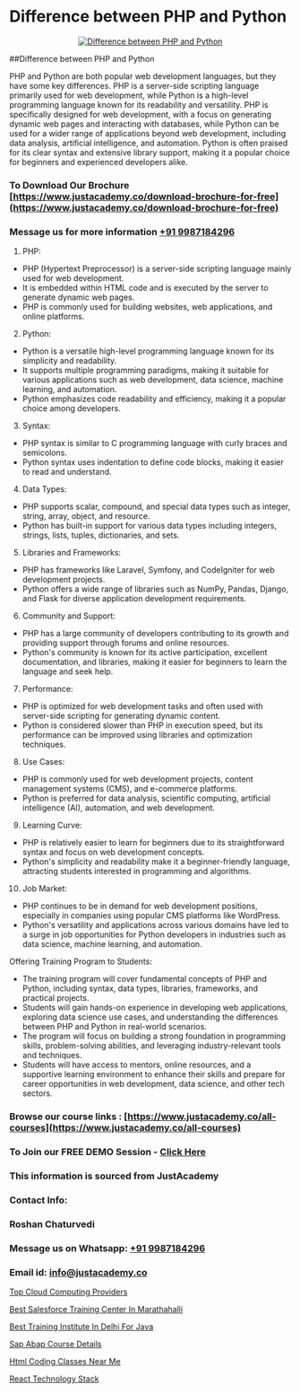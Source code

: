 # Difference between PHP and Python

<p align="center">
  <a href="https://justacademy.co/course-detail/python-training">
    <img src="https://justacademy.co/storage2/course_image/1709713400_course_image.webp" alt="Difference between PHP and Python">
  </a>
</p>
##Difference between PHP and Python

PHP and Python are both popular web development languages, but they have some key differences. PHP is a server-side scripting language primarily used for web development, while Python is a high-level programming language known for its readability and versatility. PHP is specifically designed for web development, with a focus on generating dynamic web pages and interacting with databases, while Python can be used for a wider range of applications beyond web development, including data analysis, artificial intelligence, and automation. Python is often praised for its clear syntax and extensive library support, making it a popular choice for beginners and experienced developers alike.
### To Download Our Brochure [https://www.justacademy.co/download-brochure-for-free](https://www.justacademy.co/download-brochure-for-free)
### Message us for more information [+91 9987184296](https://api.whatsapp.com/send?phone=919987184296)
1) PHP:
- PHP (Hypertext Preprocessor) is a server-side scripting language mainly used for web development.
- It is embedded within HTML code and is executed by the server to generate dynamic web pages.
- PHP is commonly used for building websites, web applications, and online platforms.

2) Python:
- Python is a versatile high-level programming language known for its simplicity and readability.
- It supports multiple programming paradigms, making it suitable for various applications such as web development, data science, machine learning, and automation.
- Python emphasizes code readability and efficiency, making it a popular choice among developers.

3) Syntax:
- PHP syntax is similar to C programming language with curly braces and semicolons.
- Python syntax uses indentation to define code blocks, making it easier to read and understand.

4) Data Types:
- PHP supports scalar, compound, and special data types such as integer, string, array, object, and resource.
- Python has built-in support for various data types including integers, strings, lists, tuples, dictionaries, and sets.

5) Libraries and Frameworks:
- PHP has frameworks like Laravel, Symfony, and CodeIgniter for web development projects.
- Python offers a wide range of libraries such as NumPy, Pandas, Django, and Flask for diverse application development requirements.

6) Community and Support:
- PHP has a large community of developers contributing to its growth and providing support through forums and online resources.
- Python's community is known for its active participation, excellent documentation, and libraries, making it easier for beginners to learn the language and seek help.

7) Performance:
- PHP is optimized for web development tasks and often used with server-side scripting for generating dynamic content.
- Python is considered slower than PHP in execution speed, but its performance can be improved using libraries and optimization techniques.

8) Use Cases:
- PHP is commonly used for web development projects, content management systems (CMS), and e-commerce platforms.
- Python is preferred for data analysis, scientific computing, artificial intelligence (AI), automation, and web development.

9) Learning Curve:
- PHP is relatively easier to learn for beginners due to its straightforward syntax and focus on web development concepts.
- Python's simplicity and readability make it a beginner-friendly language, attracting students interested in programming and algorithms.

10) Job Market:
- PHP continues to be in demand for web development positions, especially in companies using popular CMS platforms like WordPress.
- Python's versatility and applications across various domains have led to a surge in job opportunities for Python developers in industries such as data science, machine learning, and automation.

Offering Training Program to Students:
- The training program will cover fundamental concepts of PHP and Python, including syntax, data types, libraries, frameworks, and practical projects.
- Students will gain hands-on experience in developing web applications, exploring data science use cases, and understanding the differences between PHP and Python in real-world scenarios.
- The program will focus on building a strong foundation in programming skills, problem-solving abilities, and leveraging industry-relevant tools and techniques.
- Students will have access to mentors, online resources, and a supportive learning environment to enhance their skills and prepare for career opportunities in web development, data science, and other tech sectors.

### Browse our course links : [https://www.justacademy.co/all-courses](https://www.justacademy.co/all-courses) 
### To Join our FREE DEMO Session - [Click Here](https://www.justacademy.co/register-for-course-demo)


### This information is sourced from JustAcademy
### Contact Info:
### Roshan Chaturvedi
### Message us on Whatsapp: [+91 9987184296](https://api.whatsapp.com/send?phone=919987184296)
### Email id: [info@justacademy.co](mailto:info@justacademy.co)
                
[Top Cloud Computing Providers](https://www.linkedin.com/pulse/top-cloud-computing-providers-justacademy-mumbai-yuyyc?trackingId=VGdvQyXDYnJXLkwYzyzbxQ%3D%3D&lipi=urn%3Ali%3Apage%3Ad_flagship3_showcase_admin%3BEsFdB2XdSWavw7Lqed%2FH2g%3D%3D)

[Best Salesforce Training Center In Marathahalli](https://www.linkedin.com/pulse/best-salesforce-training-center-marathahalli-justacademy-leicester-7ifte?trackingId=9CzfSmkoTsqbxeOn%2BeL%2BGA%3D%3D&lipi=urn%3Ali%3Apage%3Ad_flagship3_company_admin%3BIzRPuTOMRFCGaj50%2BCRC7g%3D%3D)

[Best Training Institute In Delhi For Java](https://medium.com/@prempja40/best-training-institute-in-delhi-for-java-be76a6e0c67b)

[Sap Abap Course Details](https://medium.com/@kumarishimmi99/sap-abap-course-details-a69498e3e99d)

[Html Coding Classes Near Me](https://justacademyin.github.io/justacademy/html-coding-classes-near-me)

[React Technology Stack](https://justacademyin.github.io/justacademy/react-technology-stack)

